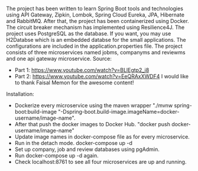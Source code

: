 The project has been written to learn Spring Boot tools and technologies using API Gateway, Zipkin, Lombok, Spring Cloud Eureka, JPA, Hibernate and RabbitMQ. After that, the project has been containerized using Docker. The circuit breaker mechanism has implemented using Resilience4J. The project uses PostgreSQL as the database. If you want, you may use H2Databse which is an embedded databse for the small applications. The configurations are included in the application.properties file.
The project consists of three microservices named jobms, companyms and reviewms and one api gateway microservice.
Source:
- Part 1: https://www.youtube.com/watch?v=BLlEgtp2_i8
- Part 2: https://www.youtube.com/watch?v=EeQRAxXWDF4
I would like to thank Faisal Memon for the awesome content!

Installation:
- Dockerize every microservice using the maven wrapper "./mvnw spring-boot:build-image "-Dspring-boot.build-image.imageName=docker-username/image-name". 
- After that push the docker images to Docker Hub. "docker push docker-username/image-name"
- Update image names in docker-compose file as <image-name> for every microservice.
- Run in the detach mode. docker-compose up -d
- Set up company, job and review databases using pgAdmin.
- Run docker-compose up -d again.
- Check localhost:8761 to see all four microservices are up and running.

